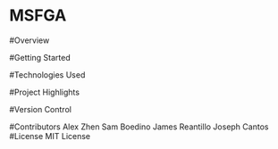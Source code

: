 # MSFGA

#Overview

#Getting Started

#Technologies Used

#Project Highlights

#Version Control

#Contributors
Alex Zhen
Sam Boedino
James Reantillo
Joseph Cantos
#License
MIT License
